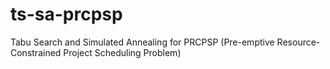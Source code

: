 # ts-sa-prcpsp
Tabu Search and Simulated Annealing for PRCPSP (Pre-emptive Resource-Constrained Project Scheduling Problem)
